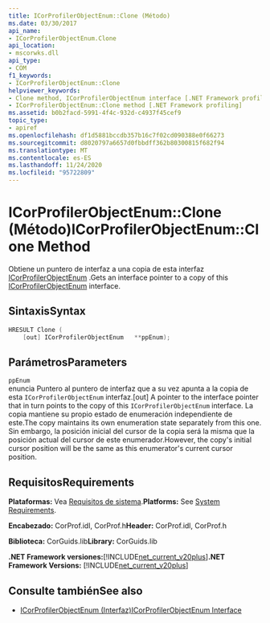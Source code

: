 ```yaml
---
title: ICorProfilerObjectEnum::Clone (Método)
ms.date: 03/30/2017
api_name:
- ICorProfilerObjectEnum.Clone
api_location:
- mscorwks.dll
api_type:
- COM
f1_keywords:
- ICorProfilerObjectEnum::Clone
helpviewer_keywords:
- Clone method, ICorProfilerObjectEnum interface [.NET Framework profiling]
- ICorProfilerObjectEnum::Clone method [.NET Framework profiling]
ms.assetid: b0b2facd-5991-4f4c-932d-c4937f45cef9
topic_type:
- apiref
ms.openlocfilehash: df1d5881bccdb357b16c7f02cd090388e0f66273
ms.sourcegitcommit: d8020797a6657d0fbbdff362b80300815f682f94
ms.translationtype: MT
ms.contentlocale: es-ES
ms.lasthandoff: 11/24/2020
ms.locfileid: "95722809"
---
```

# <a name="icorprofilerobjectenumclone-method"></a><span data-ttu-id="eb687-102">ICorProfilerObjectEnum::Clone (Método)</span><span class="sxs-lookup"><span data-stu-id="eb687-102">ICorProfilerObjectEnum::Clone Method</span></span>

<span data-ttu-id="eb687-103">Obtiene un puntero de interfaz a una copia de esta interfaz [ICorProfilerObjectEnum](icorprofilerobjectenum-interface.md) .</span><span class="sxs-lookup"><span data-stu-id="eb687-103">Gets an interface pointer to a copy of this [ICorProfilerObjectEnum](icorprofilerobjectenum-interface.md) interface.</span></span>  
  
## <a name="syntax"></a><span data-ttu-id="eb687-104">Sintaxis</span><span class="sxs-lookup"><span data-stu-id="eb687-104">Syntax</span></span>  
  
```cpp  
HRESULT Clone (  
    [out] ICorProfilerObjectEnum   **ppEnum);  
```  
  
## <a name="parameters"></a><span data-ttu-id="eb687-105">Parámetros</span><span class="sxs-lookup"><span data-stu-id="eb687-105">Parameters</span></span>  

 `ppEnum`  
 <span data-ttu-id="eb687-106">enuncia Puntero al puntero de interfaz que a su vez apunta a la copia de esta `ICorProfilerObjectEnum` interfaz.</span><span class="sxs-lookup"><span data-stu-id="eb687-106">[out] A pointer to the interface pointer that in turn points to the copy of this `ICorProfilerObjectEnum` interface.</span></span> <span data-ttu-id="eb687-107">La copia mantiene su propio estado de enumeración independiente de este.</span><span class="sxs-lookup"><span data-stu-id="eb687-107">The copy maintains its own enumeration state separately from this one.</span></span> <span data-ttu-id="eb687-108">Sin embargo, la posición inicial del cursor de la copia será la misma que la posición actual del cursor de este enumerador.</span><span class="sxs-lookup"><span data-stu-id="eb687-108">However, the copy's initial cursor position will be the same as this enumerator's current cursor position.</span></span>  
  
## <a name="requirements"></a><span data-ttu-id="eb687-109">Requisitos</span><span class="sxs-lookup"><span data-stu-id="eb687-109">Requirements</span></span>  

 <span data-ttu-id="eb687-110">**Plataformas:** Vea [Requisitos de sistema](../../get-started/system-requirements.md).</span><span class="sxs-lookup"><span data-stu-id="eb687-110">**Platforms:** See [System Requirements](../../get-started/system-requirements.md).</span></span>  
  
 <span data-ttu-id="eb687-111">**Encabezado:** CorProf.idl, CorProf.h</span><span class="sxs-lookup"><span data-stu-id="eb687-111">**Header:** CorProf.idl, CorProf.h</span></span>  
  
 <span data-ttu-id="eb687-112">**Biblioteca:** CorGuids.lib</span><span class="sxs-lookup"><span data-stu-id="eb687-112">**Library:** CorGuids.lib</span></span>  
  
 <span data-ttu-id="eb687-113">**.NET Framework versiones:**[!INCLUDE[net_current_v20plus](../../../../includes/net-current-v20plus-md.md)]</span><span class="sxs-lookup"><span data-stu-id="eb687-113">**.NET Framework Versions:** [!INCLUDE[net_current_v20plus](../../../../includes/net-current-v20plus-md.md)]</span></span>  
  
## <a name="see-also"></a><span data-ttu-id="eb687-114">Consulte también</span><span class="sxs-lookup"><span data-stu-id="eb687-114">See also</span></span>

- [<span data-ttu-id="eb687-115">ICorProfilerObjectEnum (Interfaz)</span><span class="sxs-lookup"><span data-stu-id="eb687-115">ICorProfilerObjectEnum Interface</span></span>](icorprofilerobjectenum-interface.md)
